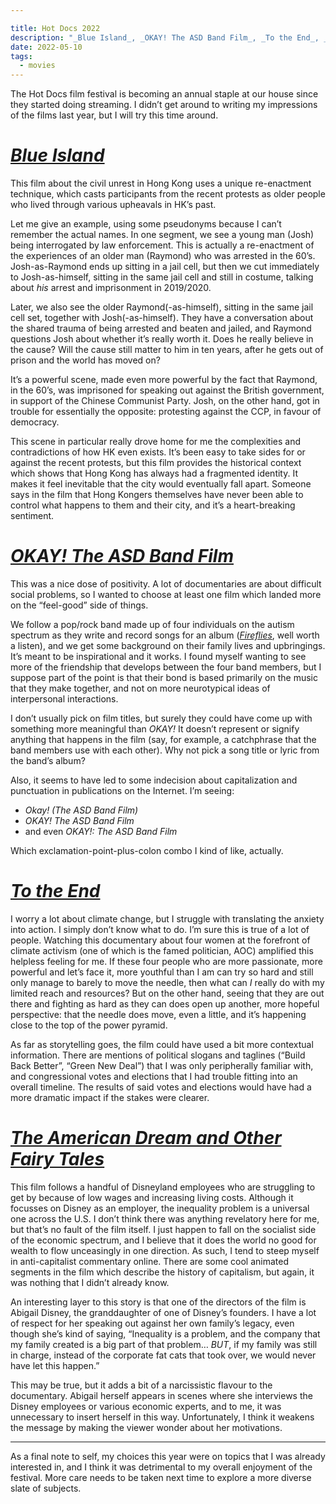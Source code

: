 ```yaml
---

title: Hot Docs 2022
description: "_Blue Island_, _OKAY! The ASD Band Film_, _To the End_, _The American Dream and Other Fairy Tales_"
date: 2022-05-10
tags:
  - movies
---
```


The Hot Docs film festival is becoming an annual staple at our house since they started doing streaming. I didn’t get around to writing my impressions of the films last year, but I will try this time around.

# [_Blue Island_][1]

This film about the civil unrest in Hong Kong uses a unique re-enactment technique, which casts participants from the recent protests as older people who lived through various upheavals in HK’s past.

Let me give an example, using some pseudonyms because I can’t remember the actual names. In one segment, we see a young man (Josh) being interrogated by law enforcement. This is actually a re-enactment of the experiences of an older man (Raymond) who was arrested in the 60’s. Josh-as-Raymond ends up sitting in a jail cell, but then we cut immediately to Josh-as-himself, sitting in the same jail cell and still in costume, talking about _his_ arrest and imprisonment in 2019/2020.

Later, we also see the older Raymond(-as-himself), sitting in the same jail cell set, together with Josh(-as-himself). They have a conversation about the shared trauma of being arrested and beaten and jailed, and Raymond questions Josh about whether it’s really worth it. Does he really believe in the cause? Will the cause still matter to him in ten years, after he gets out of prison and the world has moved on?

It’s a powerful scene, made even more powerful by the fact that Raymond, in the 60’s, was imprisoned for speaking out against the British government, in support of the Chinese Communist Party. Josh, on the other hand, got in trouble for essentially the opposite: protesting against the CCP, in favour of democracy.

This scene in particular really drove home for me the complexities and contradictions of how HK even exists. It’s been easy to take sides for or against the recent protests, but this film provides the historical context which shows that Hong Kong has always had a fragmented identity. It makes it feel inevitable that the city would eventually fall apart. Someone says in the film that Hong Kongers themselves have never been able to control what happens to them and their city, and it’s a heart-breaking sentiment.

# [_OKAY! The ASD Band Film_][2]

This was a nice dose of positivity. A lot of documentaries are about difficult social problems, so I wanted to choose at least one film which landed more on the “feel-good” side of things.

We follow a pop/rock band made up of four individuals on the autism spectrum as they write and record songs for an album ([_Fireflies_][3], well worth a listen), and we get some background on their family lives and upbringings. It’s meant to be inspirational and it works. I found myself wanting to see more of the friendship that develops between the four band members, but I suppose part of the point is that their bond is based primarily on the music that they make together, and not on more neurotypical ideas of interpersonal interactions.

I don’t usually pick on film titles, but surely they could have come up with something more meaningful than _OKAY!_ It doesn’t represent or signify anything that happens in the film (say, for example, a catchphrase that the band members use with each other). Why not pick a song title or lyric from the band’s album?

Also, it seems to have led to some indecision about capitalization and punctuation in publications on the Internet. I’m seeing:

- _Okay! (The ASD Band Film)_
- _OKAY! The ASD Band Film_
- and even _OKAY!: The ASD Band Film_

Which exclamation-point-plus-colon combo I kind of like, actually.


# [_To the End_][4]

I worry a lot about climate change, but I struggle with translating the anxiety into action. I simply don’t know what to do. I’m sure this is true of a lot of people. Watching this documentary about four women at the forefront of climate activism (one of which is the famed politician, AOC) amplified this helpless feeling for me. If these four people who are more passionate, more powerful and let’s face it, more youthful than I am can try so hard and still only manage to barely to move the needle, then what can _I_ really do with my limited reach and resources? But on the other hand, seeing that they are out there and fighting as hard as they can does open up another, more hopeful perspective: that the needle does move, even a little, and it’s happening close to the top of the power pyramid.

As far as storytelling goes, the film could have used a bit more contextual information. There are mentions of political slogans and taglines (“Build Back Better”, “Green New Deal”) that I was only peripherally familiar with, and congressional votes and elections that I had trouble fitting into an overall timeline. The results of said votes and elections would have had a more dramatic impact if the stakes were clearer.

# [_The American Dream and Other Fairy Tales_][5]

This film follows a handful of Disneyland employees who are struggling to get by because of low wages and increasing living costs. Although it focusses on Disney as an employer, the inequality problem is a universal one across the U.S. I don’t think there was anything revelatory here for me, but that’s no fault of the film itself. I just happen to fall on the socialist side of the economic spectrum, and I believe that it does the world no good for wealth to flow unceasingly in one direction. As such, I tend to steep myself in anti-capitalist commentary online. There are some cool animated segments in the film which describe the history of capitalism, but again, it was nothing that I didn’t already know.

An interesting layer to this story is that one of the directors of the film is Abigail Disney, the granddaughter of one of Disney’s founders. I have a lot of respect for her speaking out against her own family’s legacy, even though she’s kind of saying, “Inequality is a problem, and the company that my family created is a big part of that problem… _BUT_, if my family was still in charge, instead of the corporate fat cats that took over, we would never have let this happen.”

This may be true, but it adds a bit of a narcissistic flavour to the documentary. Abigail herself appears in scenes where she interviews the Disney employees or various economic experts, and to me, it was unnecessary to insert herself in this way. Unfortunately, I think it weakens the message by making the viewer wonder about her motivations.

---- 

As a final note to self, my choices this year were on topics that I was already interested in, and I think it was detrimental to my overall enjoyment of the festival. More care needs to be taken next time to explore a more diverse slate of subjects.

[1]:	https://www.imdb.com/title/tt15282802/
[2]:	https://www.imdb.com/title/tt19498174/
[3]:	https://tidal.com/browse/album/200492556
[4]:	https://www.imdb.com/title/tt16378064/
[5]:	https://www.imdb.com/title/tt17030826/